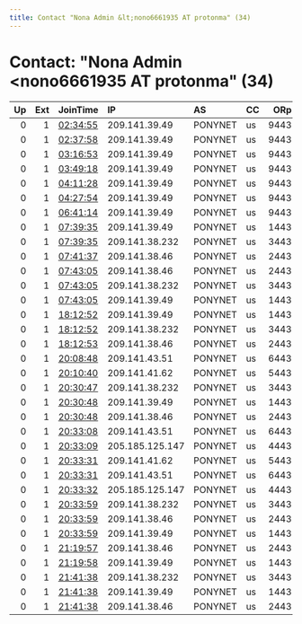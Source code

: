 ```yaml
---
title: Contact "Nona Admin &lt;nono6661935 AT protonma" (34)
---
```


# Contact: "Nona Admin &lt;nono6661935 AT protonma" (34)

|   Up |   Ext | JoinTime                                                                                              | IP              | AS      | CC   |   ORp |   Dirp | OS    | Version   | Nickname    |   eFamMembers |
|-----:|------:|:------------------------------------------------------------------------------------------------------|:----------------|:--------|:-----|------:|-------:|:------|:----------|:------------|--------------:|
|    0 |     1 | [02:34:55](https://nusenu.github.io/OrNetStats/w/relay/D1822CADC0D48E7023070D94CD9AB7C5B36B15B6.html) | 209.141.39.49   | PONYNET | us   |  9443 |      0 | Linux | 0.4.6.8   | nona6661935 |             1 |
|    0 |     1 | [02:37:58](https://nusenu.github.io/OrNetStats/w/relay/919FF2B02A34ED7D5914FA1DA2F2DE60D8326FA9.html) | 209.141.39.49   | PONYNET | us   |  9443 |      0 | Linux | 0.4.6.8   | nona6661935 |             1 |
|    0 |     1 | [03:16:53](https://nusenu.github.io/OrNetStats/w/relay/77C2A7F594DE6E013491501E9017D1E8419F0E9C.html) | 209.141.39.49   | PONYNET | us   |  9443 |      0 | Linux | 0.4.6.8   | nona6661935 |             1 |
|    0 |     1 | [03:49:18](https://nusenu.github.io/OrNetStats/w/relay/17573919EF07FC9815AD187390E7C4093779781A.html) | 209.141.39.49   | PONYNET | us   |  9443 |      0 | Linux | 0.4.6.8   | nona6661935 |             1 |
|    0 |     1 | [04:11:28](https://nusenu.github.io/OrNetStats/w/relay/1A5EF4F4EDCA75BA005483998916F1385CC944ED.html) | 209.141.39.49   | PONYNET | us   |  9443 |      0 | Linux | 0.4.6.8   | nona6661935 |             1 |
|    0 |     1 | [04:27:54](https://nusenu.github.io/OrNetStats/w/relay/249009AF7717311D855B25CB7F5D2BCFC3AC5233.html) | 209.141.39.49   | PONYNET | us   |  9443 |      0 | Linux | 0.4.6.8   | nona6661935 |             1 |
|    0 |     1 | [06:41:14](https://nusenu.github.io/OrNetStats/w/relay/A7490AE8592672E794A817DC29809B8AD88B1B29.html) | 209.141.39.49   | PONYNET | us   |  9443 |      0 | Linux | 0.4.6.8   | nona6661935 |             1 |
|    0 |     1 | [07:39:35](https://nusenu.github.io/OrNetStats/w/relay/6E5DF36613CEEF44A8DFEDA62378456508FC1B74.html) | 209.141.39.49   | PONYNET | us   |  1443 |      0 | Linux | 0.4.6.8   | darklab1    |             1 |
|    0 |     1 | [07:39:35](https://nusenu.github.io/OrNetStats/w/relay/B104C5CC4A9C7CA80EDDE3BE569C397F26AC0813.html) | 209.141.38.232  | PONYNET | us   |  3443 |      0 | Linux | 0.4.6.8   | darklab3    |             1 |
|    0 |     1 | [07:41:37](https://nusenu.github.io/OrNetStats/w/relay/9C65D7E9F075EDC13F27CD5C5885F0818420B96E.html) | 209.141.38.46   | PONYNET | us   |  2443 |      0 | Linux | 0.4.6.8   | darklab2    |             1 |
|    0 |     1 | [07:43:05](https://nusenu.github.io/OrNetStats/w/relay/4A63695477849978C51AB027FF061758D7747695.html) | 209.141.38.46   | PONYNET | us   |  2443 |      0 | Linux | 0.4.6.8   | darklab2    |             1 |
|    0 |     1 | [07:43:05](https://nusenu.github.io/OrNetStats/w/relay/712E4D0CC7202CEA94156E96AFA2C67C3CABEE2D.html) | 209.141.38.232  | PONYNET | us   |  3443 |      0 | Linux | 0.4.6.8   | darklab3    |             1 |
|    0 |     1 | [07:43:05](https://nusenu.github.io/OrNetStats/w/relay/D2FC9EC8AD47860AE300EBFF4F3048F0FD8E376D.html) | 209.141.39.49   | PONYNET | us   |  1443 |      0 | Linux | 0.4.6.8   | darklab1    |             1 |
|    0 |     1 | [18:12:52](https://nusenu.github.io/OrNetStats/w/relay/E22ACADB907E3952DF5FF5688FE43ECFD84FB538.html) | 209.141.39.49   | PONYNET | us   |  1443 |      0 | Linux | 0.4.6.8   | darklab1    |             1 |
|    0 |     1 | [18:12:52](https://nusenu.github.io/OrNetStats/w/relay/F9547651E8CF64798F18B16E8B5A66E7FBD09479.html) | 209.141.38.232  | PONYNET | us   |  3443 |      0 | Linux | 0.4.6.8   | darklab3    |             1 |
|    0 |     1 | [18:12:53](https://nusenu.github.io/OrNetStats/w/relay/1B282E6CF17EAAAC584AA3E381E5CF1D5B124F48.html) | 209.141.38.46   | PONYNET | us   |  2443 |      0 | Linux | 0.4.6.8   | darklab2    |             1 |
|    0 |     1 | [20:08:48](https://nusenu.github.io/OrNetStats/w/relay/523B98425D6F344A983D0F30FC8158F0F8742900.html) | 209.141.43.51   | PONYNET | us   |  6443 |      0 | Linux | 0.4.6.8   | darklab6    |             1 |
|    0 |     1 | [20:10:40](https://nusenu.github.io/OrNetStats/w/relay/4B09E63A0FD90742DB2CC9B767701C484CC3A720.html) | 209.141.41.62   | PONYNET | us   |  5443 |      0 | Linux | 0.4.6.8   | darklab5    |             1 |
|    0 |     1 | [20:30:47](https://nusenu.github.io/OrNetStats/w/relay/51BF1E9B6C33DFFE2400ECF3FDD4306E6B96B423.html) | 209.141.38.232  | PONYNET | us   |  3443 |      0 | Linux | 0.4.6.8   | darklab3    |             1 |
|    0 |     1 | [20:30:48](https://nusenu.github.io/OrNetStats/w/relay/7710906BD2C4F3F4BA132918E677EB36A64745F3.html) | 209.141.39.49   | PONYNET | us   |  1443 |      0 | Linux | 0.4.6.8   | darklab1    |             1 |
|    0 |     1 | [20:30:48](https://nusenu.github.io/OrNetStats/w/relay/8B708C109C4376E934D698390233E98AB969CF49.html) | 209.141.38.46   | PONYNET | us   |  2443 |      0 | Linux | 0.4.6.8   | darklab2    |             1 |
|    0 |     1 | [20:33:08](https://nusenu.github.io/OrNetStats/w/relay/8FA46ED1326613B193B402D2006662DD11AFDF7B.html) | 209.141.43.51   | PONYNET | us   |  6443 |      0 | Linux | 0.4.6.8   | darklab6    |             1 |
|    0 |     1 | [20:33:09](https://nusenu.github.io/OrNetStats/w/relay/90A67A7664F2895FB4DF59EA90F098B11DF326C4.html) | 205.185.125.147 | PONYNET | us   |  4443 |      0 | Linux | 0.4.6.8   | darklab4    |             1 |
|    0 |     1 | [20:33:31](https://nusenu.github.io/OrNetStats/w/relay/4D19FFD2AAFCC9CC2EBEB12B3F9971A44A337D74.html) | 209.141.41.62   | PONYNET | us   |  5443 |      0 | Linux | 0.4.6.8   | darklab5    |             1 |
|    0 |     1 | [20:33:31](https://nusenu.github.io/OrNetStats/w/relay/A8EF7B33A71564F7B34A51A30E1E3187ABC49CA4.html) | 209.141.43.51   | PONYNET | us   |  6443 |      0 | Linux | 0.4.6.8   | darklab6    |             1 |
|    0 |     1 | [20:33:32](https://nusenu.github.io/OrNetStats/w/relay/D6695D2BA3CF32F2DD6FE2A4589EEA7060566167.html) | 205.185.125.147 | PONYNET | us   |  4443 |      0 | Linux | 0.4.6.8   | darklab4    |             1 |
|    0 |     1 | [20:33:59](https://nusenu.github.io/OrNetStats/w/relay/69F9F66FDB4245DDA66CC5E8A1045406DE56B593.html) | 209.141.38.232  | PONYNET | us   |  3443 |      0 | Linux | 0.4.6.8   | darklab3    |             1 |
|    0 |     1 | [20:33:59](https://nusenu.github.io/OrNetStats/w/relay/8C2939F2521EAA22F43B8D79ED01F75C213D71D3.html) | 209.141.38.46   | PONYNET | us   |  2443 |      0 | Linux | 0.4.6.8   | darklab2    |             1 |
|    0 |     1 | [20:33:59](https://nusenu.github.io/OrNetStats/w/relay/9B1153678444493379F5708F43A20EC393B417E5.html) | 209.141.39.49   | PONYNET | us   |  1443 |      0 | Linux | 0.4.6.8   | darklab1    |             1 |
|    0 |     1 | [21:19:57](https://nusenu.github.io/OrNetStats/w/relay/55D30010B7D24718AB5CECD98BD48AFE30EFA6C3.html) | 209.141.38.46   | PONYNET | us   |  2443 |      0 | Linux | 0.4.6.8   | darklab2    |             1 |
|    0 |     1 | [21:19:58](https://nusenu.github.io/OrNetStats/w/relay/7631E0C8E62CD543DACDA6C306006A32714748C2.html) | 209.141.39.49   | PONYNET | us   |  1443 |      0 | Linux | 0.4.6.8   | darklab1    |             1 |
|    0 |     1 | [21:41:38](https://nusenu.github.io/OrNetStats/w/relay/60281E9CA8F3728A2C20EC91995E29F609546AF7.html) | 209.141.38.232  | PONYNET | us   |  3443 |      0 | Linux | 0.4.6.8   | darklab3    |             1 |
|    0 |     1 | [21:41:38](https://nusenu.github.io/OrNetStats/w/relay/CE31E60F230B3EDA644E20AA18CB6960894ACFB6.html) | 209.141.39.49   | PONYNET | us   |  1443 |      0 | Linux | 0.4.6.8   | darklab1    |             1 |
|    0 |     1 | [21:41:38](https://nusenu.github.io/OrNetStats/w/relay/F39504826643ED8D4962B701448186419A9CA89A.html) | 209.141.38.46   | PONYNET | us   |  2443 |      0 | Linux | 0.4.6.8   | darklab2    |             1 |
